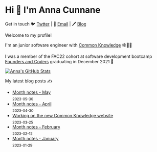 # Hi 👋 I'm Anna Cunnane

Get in touch 🐦 [Twtter](https://twitter.com/AnnaThereseCu) |
📧 <a href="mailto:anna_cunnane@proton.me"> Email</a> |
🖊️ [Blog](https://www.annacunnane.co.uk/)

Welcome to my profile!

I'm an junior software engineer with [Common Knowledge](https://commonknowledge.coop/) 🕸️👩‍💻

I was a member of the FAC22 cohort at software development bootcamp [Founders and Coders](https://www.foundersandcoders.com/) graduating in December 2021 
💫

[![Anna's GitHub Stats](https://github-readme-stats.vercel.app/api?username=Moggach&hide=stars)]()

My latest blog posts ✍️
- [Month notes - May](https://www.annacunnane.co.uk/blog/Month%20notes%20-%20May) <br/> <sub>2023-05-30</sub>
- [Month notes - April](https://www.annacunnane.co.uk/blog/Month%20notes%20-%20April) <br/> <sub>2023-04-30</sub>
- [Working on the new Common Knowledge website](https://www.annacunnane.co.uk/blog/Working%20on%20the%20new%20Common%20Knowledge%20website) <br/> <sub>2023-03-25</sub>
- [Month notes - February](https://www.annacunnane.co.uk/blog/Month%20notes%20-%20February) <br/> <sub>2023-02-12</sub>
- [Month notes - January](https://www.annacunnane.co.uk/blog/Month%20notes%20-%20January) <br/> <sub>2023-01-29</sub>








